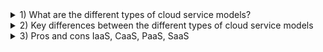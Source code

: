 <details>
<summary>1) What are the different types of cloud service models?</summary>

#
The cloud provides different ways to access its resources through three main service models: **Infrastructure (IaaS)**, **Platform (PaaS)**, and **Software (SaaS)**. These terms, sometimes referred to as cloud offerings 
or categories, determine how deeply involved your organization is with managing the cloud environment. There are even more specialized cloud services that combine existing models with new technologies. For example, 
the growing use of containers has led to a service called **Containers as a Service (CaaS)**. The beauty of "as a service" models is that a cloud provider handles everything. You don't need to buy, maintain, or run your 
own hardware, software, or applications. Instead, you simply pay a subscription or a per-use fee to access what you need over the internet, on-demand. This way, we've replaced technical terms **(IaaS, PaaS, SaaS)** with 
simpler explanations **(Infrastructure, Platform, Software)** and focused on the key concept: the level of involvement your organization has in managing the cloud.
#
**On-premises:** This refers to traditional IT where hardware, software, and data are managed in-house, like having your own servers in a physical location.
#
**IaaS (Infrastructure as a Service):** Rent virtual computing resources like servers, storage, and networking in the cloud. Imagine renting building blocks to build your IT infrastructure.
#
**CaaS (Container as a Service):** Manage and deploy applications packaged in standardized units called containers. Think of it like pre-configured shipping containers for your apps.
#
**PaaS (Platform as a Service):** Provides a platform to develop, deploy, and manage your own applications in the cloud. Think of it as a pre-built workshop with tools to build on.
#
**FaaS (Function as a Service):** Run specific pieces of code (functions) without managing the infrastructure or even the entire application. Imagine outsourcing small tasks to specialists.
#
**SaaS (Software as a Service):** Use software applications delivered entirely over the internet. It's like subscribing to an online service, no installation needed.
</details>

<details>
<summary>2) Key differences between the different types of cloud service models</summary>

![qqqq](https://lh3.googleusercontent.com/Zpw-v4ZOiAkbLm9ARSl68tGaZFYsFsz1ABwRbl8Cj_ozj12jCTPmgVGKBARz3Xwum1CUsMQ7Hog=e14-rj-sc0xffffff-h2000-w2000)
</details>

<details>
<summary>3) Pros and cons IaaS, CaaS, PaaS, SaaS</summary>

#
| Service model | Pros | Cons |
| :---: | :---: | :---: |
| **IaaS** | Highest level of control over infrastructure | Responsible for your own data security and recovery |  |
| | On-demand scalability | Requires hands-on configuration and maintenance |  |
| | No single point of failure for higher reliability | Difficulties securing legacy applications on cloud-based infrastructure | |
| | Reduced upfront capital expenditures (for example, pay-as-you-go pricing) | |
| | Fewer provisioning delays and wasted resources | |
| | Accelerated development and time to market |  |   
| **CaaS** | Ideal for running, managing, and scaling microservices | Some CaaS solutions have limited language support available depending on the cloud service provider |
|  | Streamlined development speeds up time to market | Container security risks may increase when using CaaS as they share the same kernel with the OS (although they are considered safer than VMs) |
|  | More control and configuration of networks and application components |  |
|  | Increases workload portability between environments, such as hybrid cloud and multicloud |  |
|  | Built-in performance monitoring and container orchestration |  |
| **PaaS**| Instant access to a complete, easy-to-use development platform | Application stack can be limited to the most relevant components |
| | Cloud service provider is responsible for maintenance and securing infrastructure | Vendor lock-in may be an issue depending on the cloud service provider |
| | Available over any internet connection on any device | Less control over operations and the overall infrastructure |
| | On-demand scalability | More limited customizations |
| **SaaS** | Easy to set up and start using | No control over any of the infrastructure or security controls |
|  | The provider manages and maintains everything, from hardware to software | Integration issues with your existing tools and applications |
|  | Software is accessible over any internet connection on any device | Vendor lock-in may be an issue depending on the cloud service provider |
|  |  | Little to no customization |
</details>
